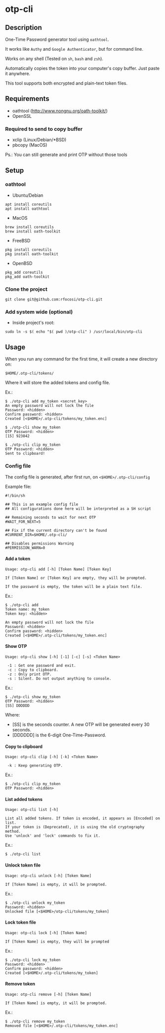 # otp-cli

## Description

One-Time Password generator tool using `oathtool`.

It works like `Authy` and `Google Authenticator`, but for command line.

Works on any shell (Tested on `sh`, `bash` and `zsh`).

Automatically copies the token into your computer's copy buffer. Just paste it anywhere.

This tool supports both encrypted and plain-text token files.

## Requirements

* oathtool (http://www.nongnu.org/oath-toolkit/)
* OpenSSL

### Required to send to copy buffer

* xclip (Linux/Debian/\*BSD)
* pbcopy (MacOS)

Ps.: You can still generate and print OTP without those tools

## Setup

### oathtool

- Ubuntu/Debian
```
apt install coreutils
apt install oathtool
```

- MacOS
```
brew install coreutils
brew install oath-toolkit
```

- FreeBSD
```
pkg install coreutils
pkg install oath-toolkit
```

- OpenBSD
```
pkg_add coreutils
pkg_add oath-toolkit
```

### Clone the project

```
git clone git@github.com:rfocosi/otp-cli.git
```

### Add system wide (optional)

- Inside project's root:

```
sudo ln -s $( echo "$( pwd )/otp-cli" ) /usr/local/bin/otp-cli
```

## Usage

When you run any command for the first time, it will create a new directory on:

`$HOME/.otp-cli/tokens/`

Where it will store the added tokens and config file.

Ex.:
```
$ ./otp-cli add my_token <secret_key>
An empty password will not lock the file
Password: <hidden>
Confirm password: <hidden>
Created [<$HOME>/.otp-cli/tokens/my_token.enc]

$ ./otp-cli show my_token
OTP Password: <hidden>
[15] 923842

$ ./otp-cli clip my_token
OTP Password: <hidden>
Sent to clipboard!

```

### Config file

The config file is generated, after first run, on `<$HOME>/.otp-cli/config`

Example file:
```
#!/bin/sh

## This is an example config file
## All configurations done here will be interpreted as a SH script

## Remaining seconds to wait for next OTP
#WAIT_FOR_NEXT=5

## Fix if the current directory can't be found
#CURRENT_DIR=$HOME/.otp-cli/

## Disables permissions Warning
#PERMISSION_WARN=0
```

#### Add a token

```
Usage: otp-cli add [-h] [Token Name] [Token Key]

If [Token Name] or [Token Key] are empty, they will be prompted.

If the password is empty, the token will be a plain text file.
```

Ex.:
```
$ ./otp-cli add
Token name: my_token
Token key: <hidden>

An empty password will not lock the file
Password: <hidden>
Confirm password: <hidden>
Created [<$HOME>/.otp-cli/tokens/my_token.enc]
```

#### Show OTP

```
Usage: otp-cli show [-h] [-1] [-c] [-s] <Token Name>

 -1 : Get one password and exit.
 -c : Copy to clipboard.
 -z : Only print OTP.
 -s : Silent. Do not output anything to console.
```

Ex.:
```
$ ./otp-cli show my_token
OTP Password: <hidden>
[SS] DDDDDD
```
Where:

- [SS] is the seconds counter. A new OTP will be generated every 30 seconds.
- [DDDDDD] is the 6-digit One-Time-Password.

#### Copy to clipboard

```
Usage: otp-cli clip [-h] [-k] <Token Name>

 -k : Keep generating OTP.
```

Ex.:
```
$ ./otp-cli clip my_token
OTP Password: <hidden>
```

#### List added tokens

```
Usage: otp-cli list [-h]

List all added tokens. If token is encoded, it appears as [Encoded] on list.
If your token is (Deprecated), it is using the old cryptography method.
Use 'unlock' and 'lock' commands to fix it.
```

Ex.:
```
$ ./otp-cli list
```

#### Unlock token file

```
Usage: otp-cli unlock [-h] [Token Name]

If [Token Name] is empty, it will be prompted.
```

Ex.:
```
$ ./otp-cli unlock my_token
Password: <hidden>
Unlocked file [<$HOME>/otp-cli/tokens/my_token]
```

#### Lock token file

```
Usage: otp-cli lock [-h] [Token Name]

If [Token Name] is empty, they will be prompted
```

Ex.:
```
$ ./otp-cli lock my_token
Password: <hidden>
Confirm password: <hidden>
Created [<$HOME>/.otp-cli/tokens/my_token]
```

#### Remove token

```
Usage: otp-cli remove [-h] [Token Name]

If [Token Name] is empty, it will be prompted.
```

Ex.:
```
$ ./otp-cli remove my_token
Removed file [<$HOME>/.otp-cli/tokens/my_token.enc]
```
